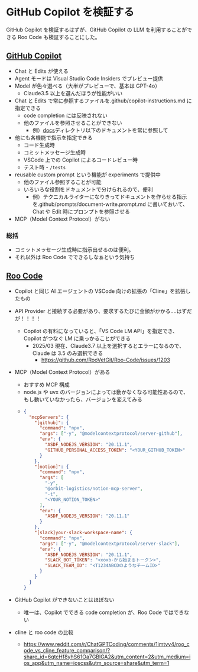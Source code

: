 # GitHub Copilot を検証する

GitHub Copilot を検証するはずが、GitHub Copilot の LLM を利用することができる Roo Code も検証することにした。

## [GitHub Copilot](https://marketplace.visualstudio.com/items?itemName=GitHub.copilot)

- Chat と Edits が使える
- Agent モードは Visual Studio Code Insiders でプレビュー提供
- Model が色々選べる（大半がプレビューで、基本は GPT-4o）
  - Claude3.5 以上を選んだほうが性能がいい
- Chat と Edits で常に参照するファイルを.github/copilot-instructions.md に指定できる
  - code completion には反映されない
  - 他のファイルを参照させることができない
    - 例）[docs](hogehoge)ディレクトリ以下のドキュメントを常に参照して
- 他にも各機能で指示を指定できる
  - コード生成時
  - コミットメッセージ生成時
  - VSCode 上での Copilot によるコードレビュー時
  - テスト時 - `/tests`
- reusable custom prompt という機能が experiments で提供中
  - 他のファイル参照することが可能
  - いろいろな役割をドキュメントで分けられるので、便利
    - 例）テクニカルライターになりきってドキュメントを作らせる指示を.github/prompts/document-write.prompt.md に書いておいて、Chat や Edit 時にプロンプトを参照させる
- MCP（Model Context Protocol）がない

### 総括

- コミットメッセージ生成時に指示出せるのは便利。
- それ以外は Roo Code でできるしなぁという気持ち

## [Roo Code](https://marketplace.visualstudio.com/items?itemName=RooVeterinaryInc.roo-cline)

- Copilot と同じ AI エージェントの VSCode 向けの拡張の「Cline」を拡張したもの
- API Provider と接続する必要があり、要求するたびに金額がかかる....はずだが！！！！
  - Copilot の有料になっていると、「VS Code LM API」を指定でき、Copilot がつなぐ LM に乗っかることができる
    - 2025/03 現在、Claude3.7 以上を選択するとエラーになるので、Claude は 3.5 のみ選択できる
      - https://github.com/RooVetGit/Roo-Code/issues/1203
- MCP（Model Context Protocol）がある
  - おすすめ MCP 構成
  - node.js や uvx のバージョンによっては動かなくなる可能性あるので、もし動いていなかったら、バージョンを変えてみる
  - ```json
    {
      "mcpServers": {
        "[github]": {
          "command": "npx",
          "args": ["-y", "@modelcontextprotocol/server-github"],
          "env": {
            "ASDF_NODEJS_VERSION": "20.11.1",
            "GITHUB_PERSONAL_ACCESS_TOKEN": "<YOUR_GITHUB_TOKEN>"
          }
        },
        "[notion]": {
          "command": "npx",
          "args": [
            "-y",
            "@orbit-logistics/notion-mcp-server",
            "-t",
            "<YOUR_NOTION_TOKEN>"
          ],
          "env": {
            "ASDF_NODEJS_VERSION": "20.11.1"
          }
        },
        "[slack]your-slack-workspace-name": {
          "command": "npx",
          "args": ["-y", "@modelcontextprotocol/server-slack"],
          "env": {
            "ASDF_NODEJS_VERSION": "20.11.1",
            "SLACK_BOT_TOKEN": "<xoxb-から始まるトークン>",
            "SLACK_TEAM_ID": "<T1234ABCDのようなチームID>"
          }
        }
      }
    }
    ```
- GitHub Copilot ができないことはほぼない

  - 唯一は、Copilot でできる code completion が、Roo Code ではできない

- cline と roo code の比較
  - https://www.reddit.com/r/ChatGPTCoding/comments/1imtvv4/roo_code_vs_cline_feature_comparison/?share_id=6gtcHf8yhS61Oa7GBlGA2&utm_content=2&utm_medium=ios_app&utm_name=ioscss&utm_source=share&utm_term=1
